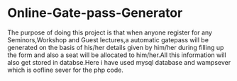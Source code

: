 # Online-Gate-pass-Generator
The purpose of doing this project is that when anyone  register for any Seminors,Workshop and Guest lectures,a automatic gatepass will be generated on the basis of his/her details given by him/her during filling up the form  and also a seat will be allocated to him/her.All this information will also get stored in databse.Here i have used mysql database and wampsever which is oofline sever for the php code.
